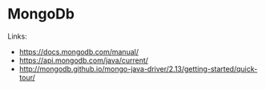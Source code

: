 # MongoDb

Links:
- https://docs.mongodb.com/manual/
- https://api.mongodb.com/java/current/
- http://mongodb.github.io/mongo-java-driver/2.13/getting-started/quick-tour/
